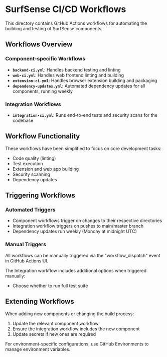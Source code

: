 # SurfSense CI/CD Workflows

This directory contains GitHub Actions workflows for automating the building and testing of SurfSense components.

## Workflows Overview

### Component-specific Workflows

- **`backend-ci.yml`**: Handles backend testing and linting
- **`web-ci.yml`**: Handles web frontend linting and building
- **`extension-ci.yml`**: Handles browser extension building and packaging
- **`dependency-updates.yml`**: Automated dependency updates for all components, running weekly

### Integration Workflows

- **`integration-ci.yml`**: Runs end-to-end tests and security scans for the codebase

## Workflow Functionality

These workflows have been simplified to focus on core development tasks:

- Code quality (linting)
- Test execution
- Extension and web app building
- Security scanning
- Dependency updates

## Triggering Workflows

### Automated Triggers
- Component workflows trigger on changes to their respective directories
- Integration workflow triggers on pushes to main/master branch
- Dependency updates run weekly (Monday at midnight UTC)

### Manual Triggers
All workflows can be manually triggered via the "workflow_dispatch" event in GitHub Actions UI.

The Integration workflow includes additional options when triggered manually:
- Choose whether to run full test suite

## Extending Workflows

When adding new components or changing the build process:

1. Update the relevant component workflow
2. Ensure the integration workflow includes the new component
3. Update secrets if new ones are required

For environment-specific configurations, use GitHub Environments to manage environment variables. 